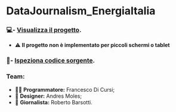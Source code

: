# DataJournalism_EnergiaItalia

### :computer:- [Visualizza il progetto](https://francescodicursi.github.io/DataJournalism_EnergiaItalia/).
  - :warning: **Il progetto non è implementato per piccoli schermi o tablet**
### :flashlight:- [Ispeziona codice sorgente](https://github.com/FrancescoDiCursi/DataJournalism_EnergiaItalia/tree/main/development%20folder).

### Team:
  - :technologist: **Programmatore:** Francesco Di Cursi;
  - :art: **Designer:** Andres Moles;
  - :book: **Giornalista:** Roberto Barsotti.
